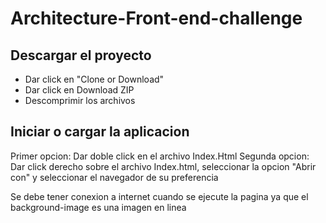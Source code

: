 # Architecture-Front-end-challenge

## Descargar el proyecto
- Dar click en "Clone or Download" 
- Dar click en Download ZIP 
- Descomprimir los archivos

## Iniciar o cargar la aplicacion

Primer opcion: Dar doble click en el archivo Index.Html
Segunda opcion: Dar click derecho sobre el archivo Index.html, seleccionar la opcion "Abrir con" y seleccionar el navegador de su preferencia

Se debe tener conexion a internet cuando se ejecute la pagina ya que el background-image es una imagen en linea 